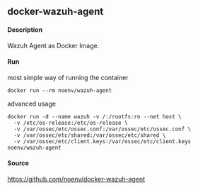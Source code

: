 ## docker-wazuh-agent

#### Description

Wazuh Agent as Docker Image.

#### Run

most simple way of running the container

    docker run --rm noenv/wazuh-agent

advanced usage

    docker run -d --name wazuh -v /:/rootfs:ro --net host \
      -v /etc/os-release:/etc/os-release \
      -v /var/ossec/etc/ossec.conf:/var/ossec/etc/ossec.conf \
      -v /var/ossec/etc/shared:/var/ossec/etc/shared \
      -v /var/ossec/etc/client.keys:/var/ossec/etc/client.keys noenv/wazuh-agent

#### Source

https://github.com/noenv/docker-wazuh-agent
